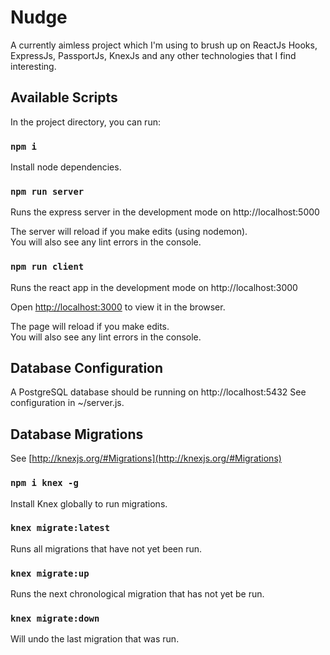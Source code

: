 # Nudge

A currently aimless project which I'm using to brush up on ReactJs Hooks, ExpressJs, PassportJs, KnexJs and any other technologies that I find interesting.

## Available Scripts

In the project directory, you can run:

### `npm i`

Install node dependencies.

### `npm run server`

Runs the express server in the development mode on http://localhost:5000

The server will reload if you make edits (using nodemon).\
You will also see any lint errors in the console.


### `npm run client`

Runs the react app in the development mode on http://localhost:3000

Open [http://localhost:3000](http://localhost:3000) to view it in the browser.

The page will reload if you make edits.\
You will also see any lint errors in the console.

## Database Configuration
A PostgreSQL database should be running on http://localhost:5432 
See configuration in ~/server.js.

## Database Migrations

See [http://knexjs.org/#Migrations](http://knexjs.org/#Migrations)

### `npm i knex -g`
Install Knex globally to run migrations.
### `knex migrate:latest`
Runs all migrations that have not yet been run.
### `knex migrate:up`
Runs the next chronological migration that has not yet be run.

### `knex migrate:down`
Will undo the last migration that was run.